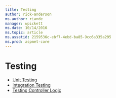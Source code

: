 ```yaml
---
title: Testing
author: rick-anderson
ms.author: riande
manager: wpickett
ms.date: 10/14/2016
ms.topic: article
ms.assetid: 2159536c-ebf7-4ebd-ba85-9cc6a335a295
ms.prod: aspnet-core
---
```

# Testing

- [Unit Testing](https://docs.microsoft.com/dotnet/articles/core/testing/unit-testing-with-dotnet-test)
- [Integration Testing](integration-testing.md)
- [Testing Controller Logic](../mvc/controllers/testing.md)
